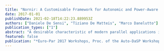 ```yaml
---
title: "Nornir: A Customisable Framework for Autonomic and Power-Aware Applications"
date: 2017-01-01
publishDate: 2021-02-18T14:22:23.889953Z
authors: ["Daniele De Sensi", "Tiziano De Matteis", "Marco Danelutto"]
publication_types: ["1"]
abstract: "A desirable characteristic of modern parallel applications is the ability to dynamically select the amount of resources to be used to meet requirements on performance or power consumption. In many cases, providing explicit guarantees on performance is of paramount importance. In streaming applications, this is related with the concept of elasticity, i.e. being able to allocate the proper amount of resources to match the current demand as closely as possible. Similarly, in other scenarios, it may be useful to limit the maximum power consumption of an application to do not exceed the available power budget. In this paper we propose Nornir, a customizable C++ framework for autonomic and power-aware parallel applications on shared memory multicore machines. Nornir can be used by autonomic strategy designers to implement new algorithms and by application users to enforce requirements on their applications."
featured: false
publication: "*Euro-Par 2017 Workshops, Proc. of the Auto-DaSP Workshop*"
---
```


